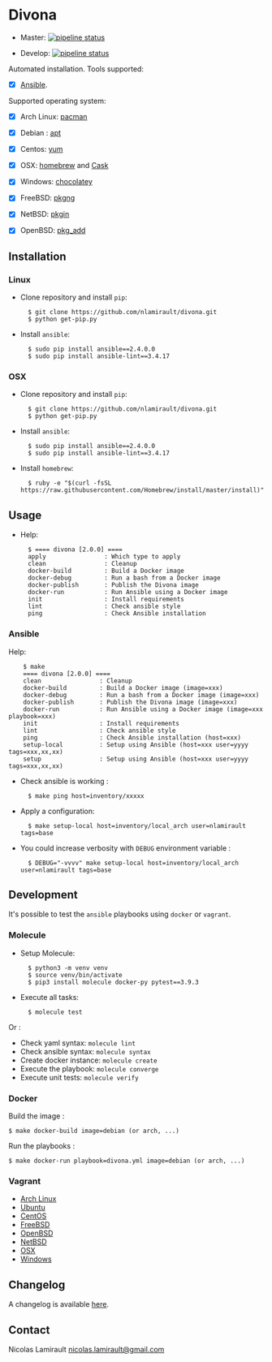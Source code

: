 # Divona

* Master: [![pipeline status](https://gitlab.com/nicolas-lamirault/divona/badges/master/pipeline.svg)](https://gitlab.com/nicolas-lamirault/divona/commits/master)

* Develop: [![pipeline status](https://gitlab.com/nicolas-lamirault/divona/badges/develop/pipeline.svg)](https://gitlab.com/nicolas-lamirault/divona/commits/develop)

Automated installation. Tools supported:

* [x] [Ansible](https://www.ansible.com).

Supported operating system:

* [x] Arch Linux: [pacman](https://wiki.archlinux.org/index.php/pacman)
* [x] Debian : [apt](https://wiki.debian.org/Apt)
* [x] Centos: [yum](http://yum.baseurl.org/)
* [x] OSX: [homebrew](http://brew.sh/) and [Cask](https://caskroom.github.io)
* [x] Windows: [chocolatey](https://chocolatey.org)
* [x] FreeBSD: [pkgng](https://wiki.freebsd.org/pkgng)
* [x] NetBSD: [pkgin](https://man.openbsd.org/pkg_add)
* [x] OpenBSD: [pkg_add](https://man.openbsd.org/pkg_add)


## Installation

### Linux

* Clone repository and install `pip`:

        $ git clone https://github.com/nlamirault/divona.git
        $ python get-pip.py

* Install `ansible`:

        $ sudo pip install ansible==2.4.0.0
        $ sudo pip install ansible-lint==3.4.17

### OSX

* Clone repository and install `pip`:

        $ git clone https://github.com/nlamirault/divona.git
        $ python get-pip.py

* Install `ansible`:

        $ sudo pip install ansible==2.4.0.0
        $ sudo pip install ansible-lint==3.4.17

* Install `homebrew`:

        $ ruby -e "$(curl -fsSL https://raw.githubusercontent.com/Homebrew/install/master/install)"

## Usage

* Help:

        $ ==== divona [2.0.0] ====
        apply                : Which type to apply
        clean                : Cleanup
        docker-build         : Build a Docker image
        docker-debug         : Run a bash from a Docker image
        docker-publish       : Publish the Divona image
        docker-run           : Run Ansible using a Docker image
        init                 : Install requirements
        lint                 : Check ansible style
        ping                 : Check Ansible installation


### Ansible

Help:

        $ make
        ==== divona [2.0.0] ====
        clean                : Cleanup
        docker-build         : Build a Docker image (image=xxx)
        docker-debug         : Run a bash from a Docker image (image=xxx)
        docker-publish       : Publish the Divona image (image=xxx)
        docker-run           : Run Ansible using a Docker image (image=xxx playbook=xxx)
        init                 : Install requirements
        lint                 : Check ansible style
        ping                 : Check Ansible installation (host=xxx)
        setup-local          : Setup using Ansible (host=xxx user=yyyy tags=xxx,xx,xx)
        setup                : Setup using Ansible (host=xxx user=yyyy tags=xxx,xx,xx)


* Check ansible is working :

        $ make ping host=inventory/xxxxx

* Apply a configuration:

        $ make setup-local host=inventory/local_arch user=nlamirault tags=base

* You could increase verbosity with `DEBUG` environment variable :

        $ DEBUG="-vvvv" make setup-local host=inventory/local_arch user=nlamirault tags=base


## Development

It's possible to test the `ansible` playbooks using `docker` or `vagrant`.

### Molecule

* Setup Molecule:

        $ python3 -m venv venv
        $ source venv/bin/activate
        $ pip3 install molecule docker-py pytest==3.9.3

* Execute all tasks:

        $ molecule test

Or :

* Check yaml syntax: `molecule lint`
* Check ansible syntax: `molecule syntax`
* Create docker instance: `molecule create`
* Execute the playbook: `molecule converge`
* Execute unit tests: `molecule verify`

### Docker

Build the image :

    $ make docker-build image=debian (or arch, ...)

Run the playbooks :

    $ make docker-run playbook=divona.yml image=debian (or arch, ...)

### Vagrant

* [Arch Linux](vms/ArchLinux)
* [Ubuntu](vms/Ubuntu)
* [CentOS](vms/CentOS)
* [FreeBSD](vms/FreeBSD)
* [OpenBSD](vms/OpenBSD)
* [NetBSD](vms/NetBSD)
* [OSX](vms/OSX)
* [Windows](vms/Windows)


## Changelog

A changelog is available [here](ChangeLog.md).


## Contact

Nicolas Lamirault <nicolas.lamirault@gmail.com>


[Ansible]: http://www.ansible.com
[Git]: http://git-scm.com
